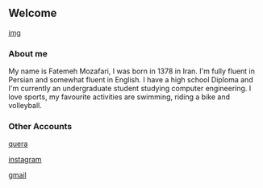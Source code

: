 ## Welcome 

[img](images.jpg)
### About me

My name is Fatemeh Mozafari, I was born in 1378 in Iran. I'm fully fluent in Persian and somewhat fluent in English.
I have a high school Diploma and I'm currently an undergraduate student studying computer engineering. 
I love sports, my favourite activities are swimming, riding a bike and volleyball.


### Other Accounts

 [quera](https://quera.ir/profile/fateme941)
 
  [instagram](https://instagram.com/fatemeh.mzf.pv?igshid=sbvixx56s1ck)
  
   [gmail](mzf5638@gmail.com)
